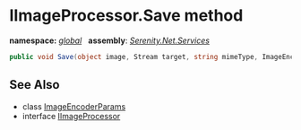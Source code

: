 # IImageProcessor.Save method
**namespace:** *[global](../../README.md#global-namespace)*   **assembly**: *[Serenity.Net.Services](../../README.md)*

```csharp
public void Save(object image, Stream target, string mimeType, ImageEncoderParams encoderParams)
```

## See Also

* class [ImageEncoderParams](../../Serenity.Web/ImageEncoderParams.md)
* interface [IImageProcessor](../IImageProcessor.md)